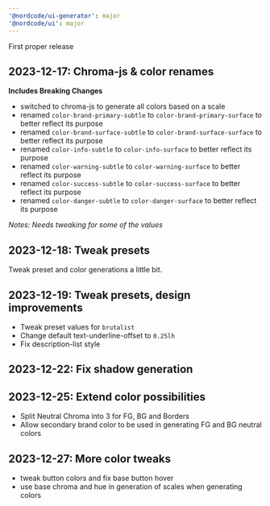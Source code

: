```yaml
---
'@nordcode/ui-generator': major
'@nordcode/ui': major
---
```


First proper release

## 2023-12-17: Chroma-js & color renames

**Includes Breaking Changes**

- switched to chroma-js to generate all colors based on a scale
- renamed `color-brand-primary-subtle` to `color-brand-primary-surface` to better reflect its
  purpose
- renamed `color-brand-surface-subtle` to `color-brand-surface-surface` to better reflect its
  purpose
- renamed `color-info-subtle` to `color-info-surface` to better reflect its purpose
- renamed `color-warning-subtle` to `color-warning-surface` to better reflect its purpose
- renamed `color-success-subtle` to `color-success-surface` to better reflect its purpose
- renamed `color-danger-subtle` to `color-danger-surface` to better reflect its purpose

*Notes: Needs tweaking for some of the values*

## 2023-12-18: Tweak presets

Tweak preset and color generations a little bit.

## 2023-12-19: Tweak presets, design improvements

- Tweak preset values for `brutalist`
- Change default text-underline-offset to `0.25lh`
- Fix description-list style

## 2023-12-22: Fix shadow generation

## 2023-12-25: Extend color possibilities

- Split Neutral Chroma into 3 for FG, BG and Borders
- Allow secondary brand color to be used in generating FG and BG neutral colors

## 2023-12-27: More color tweaks

- tweak button colors and fix base button hover
- use base chroma and hue in generation of scales when generating colors
